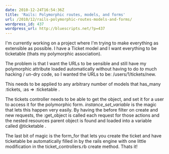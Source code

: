 ```yaml
---
date: 2010-12-24T16:54:36Z
title: 'Rails: Polymorphic routes, models, and forms'
url: /2010/12/rails-polymorphic-routes-models-and-forms/
wordpress_id: 437
wordpress_url: http://bluescripts.net/?p=437
---
```


I'm currently working on a project where I'm trying to make everything as extensible as possible. I have a Ticket model and I want everything to be ticketable (thats my polymorphic association).

The problem is that I want the URLs to be sensible and still have my polymorphic attribute loaded automatically without having to do *to* much hacking / un-dry code, so I wanted the URLs to be: /users/1/tickets/new.

This needs to be applied to any arbitrary number of models that has_many :tickets, :as => :ticketable .

The tickets controller needs to be able to get the object, and set it for a user to access it for the polymorphic form. <em>instance_set_variable</em> is the magic that lets this happen very easily. By having the before filter on create and new requests, the :get_object is called each request for those actions and the nested resources parent object is found and loaded into a variable called @ticketable .

The last bit of magic is the form_for that lets you create the ticket and have ticketable be automatically filled in by the rails engine with one little modification in the ticket_controllers.rb create method. Thats it!

<script src="https://gist.github.com/754505.js"> </script>
